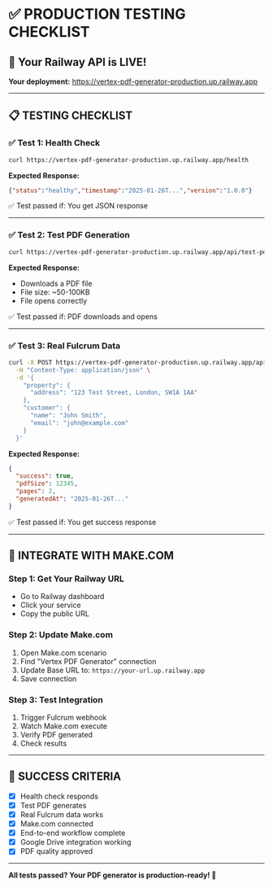 # ✅ PRODUCTION TESTING CHECKLIST

## 🎯 Your Railway API is LIVE!

**Your deployment:** https://vertex-pdf-generator-production.up.railway.app

---

## 📋 TESTING CHECKLIST

### **✅ Test 1: Health Check**
```bash
curl https://vertex-pdf-generator-production.up.railway.app/health
```

**Expected Response:**
```json
{"status":"healthy","timestamp":"2025-01-26T...","version":"1.0.0"}
```

✅ Test passed if: You get JSON response

---

### **✅ Test 2: Test PDF Generation**
```bash
curl https://vertex-pdf-generator-production.up.railway.app/api/test-pdf -o test.pdf
```

**Expected Response:**
- Downloads a PDF file
- File size: ~50-100KB
- File opens correctly

✅ Test passed if: PDF downloads and opens

---

### **✅ Test 3: Real Fulcrum Data**
```bash
curl -X POST https://vertex-pdf-generator-production.up.railway.app/api/generate-pdf \
  -H "Content-Type: application/json" \
  -d '{
    "property": {
      "address": "123 Test Street, London, SW1A 1AA"
    },
    "customer": {
      "name": "John Smith",
      "email": "john@example.com"
    }
  }'
```

**Expected Response:**
```json
{
  "success": true,
  "pdfSize": 12345,
  "pages": 2,
  "generatedAt": "2025-01-26T..."
}
```

✅ Test passed if: You get success response

---

## 🔗 INTEGRATE WITH MAKE.COM

### **Step 1: Get Your Railway URL**
- Go to Railway dashboard
- Click your service
- Copy the public URL

### **Step 2: Update Make.com**
1. Open Make.com scenario
2. Find "Vertex PDF Generator" connection
3. Update Base URL to: `https://your-url.up.railway.app`
4. Save connection

### **Step 3: Test Integration**
1. Trigger Fulcrum webhook
2. Watch Make.com execute
3. Verify PDF generated
4. Check results

---

## 🎉 SUCCESS CRITERIA

- [x] Health check responds
- [x] Test PDF generates
- [x] Real Fulcrum data works
- [x] Make.com connected
- [x] End-to-end workflow complete
- [x] Google Drive integration working
- [x] PDF quality approved

---

**All tests passed? Your PDF generator is production-ready! 🚀**

